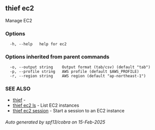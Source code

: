 ## thief ec2

Manage EC2

### Options

```
  -h, --help   help for ec2
```

### Options inherited from parent commands

```
  -o, --output string    Output format (tab/csv) (default "tab")
  -p, --profile string   AWS profile (default $AWS_PROFILE)
  -r, --region string    AWS region (default "ap-northeast-1")
```

### SEE ALSO

* [thief](thief.md)	 - 
* [thief ec2 ls](thief_ec2_ls.md)	 - List EC2 instances
* [thief ec2 session](thief_ec2_session.md)	 - Start a session to an EC2 instance

###### Auto generated by spf13/cobra on 15-Feb-2025
